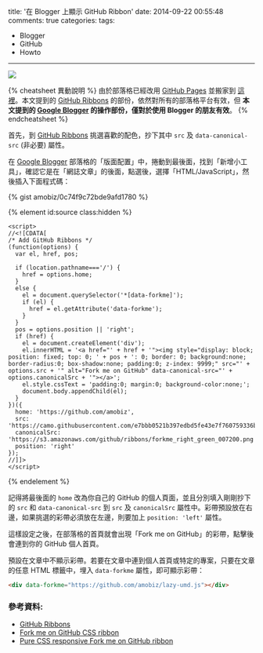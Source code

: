 title: '在 Blogger 上顯示 GitHub Ribbon'
date: 2014-09-22 00:55:48
comments: true
categories: 
tags:
  - Blogger
  - GitHub
  - Howto
---
[
  ![](https://unsplash.imgix.net/3/alejandroescamilla-tenedores.jpg?q=75&fm=jpg&auto=format&s=927ccb71c1941511657cd27823e96129)
](https://unsplash.com/)

{% cheatsheet 異動說明 %}
由於部落格已經改用 [GitHub Pages](https://pages.github.com/) 並搬家到 [這裡](/)。本文提到的 [GitHub Ribbons](https://github.com/blog/273-github-ribbons) 的部份，依然對所有的部落格平台有效，但 __本文提到的 [Google Blogger](http://www.blogger.com/) 的操作部份，僅對於使用 Blogger 的朋友有效__。
{% endcheatsheet %}

首先，到 [GitHub Ribbons] 挑選喜歡的配色，抄下其中 `src` 及 `data-canonical-src` (非必要) 屬性。

在 [Google Blogger][Blogger] 部落格的「版面配置」中，捲動到最後面，找到「新增小工具」，確認它是在「網誌文章」的後面，點選後，選擇「HTML/JavaScript」，然後插入下面程式碼：

<!-- more -->
<!-- forkme https://gist.github.com/amobiz/0c74f9c72bde9afd1780 -->

<!-- github.ribbon -->
<!-- gist inno-v/7b440e836f879e7348a0 -->
{% gist amobiz/0c74f9c72bde9afd1780 %}

{% element id:source class:hidden %}
```
<script>
//<![CDATA[
/* Add GitHub Ribbons */
(function(options) {
  var el, href, pos;

  if (location.pathname==='/') {
    href = options.home;
  }
  else {
    el = document.querySelector('*[data-forkme]');
    if (el) {
      href = el.getAttribute('data-forkme');
    }
  }
  pos = options.position || 'right';
  if (href) {
    el = document.createElement('div');
    el.innerHTML = '<a href="' + href + '"><img style="display: block; position: fixed; top: 0; ' + pos + ': 0; border: 0; background:none; border-radius:0; box-shadow:none; padding:0; z-index: 9999;" src="' + options.src + '" alt="Fork me on GitHub" data-canonical-src="' + options.canonicalSrc + '"></a>';
    el.style.cssText = 'padding:0; margin:0; background-color:none;';
    document.body.appendChild(el);
  }
})({
  home: 'https://github.com/amobiz',
  src: 'https://camo.githubusercontent.com/e7bbb0521b397edbd5fe43e7f760759336b5e05f/68747470733a2f2f73332e616d617a6f6e6177732e636f6d2f6769746875622f726962626f6e732f666f726b6d655f72696768745f677265656e5f3030373230302e706e67',
  canonicalSrc: 'https://s3.amazonaws.com/github/ribbons/forkme_right_green_007200.png',
  position: 'right'
});
//]]>
</script>
```
{% endelement %}

記得將最後面的 `home` 改為你自己的 GitHub 的個人頁面，並且分別填入剛剛抄下的 `src` 和 `data-canonical-src` 到 `src` 及 `canonicalSrc` 屬性中。彩帶預設放在右邊，如果挑選的彩帶必須放在左邊，則要加上 `position: 'left'` 屬性。

這樣設定之後，在部落格的首頁就會出現「Fork me on GitHub」的彩帶，點擊後會連到你的 GitHub 個人首頁。

預設在文章中不顯示彩帶。若要在文章中連到個人首頁或特定的專案，只要在文章的任意 HTML 標籤中，埋入 `data-forkme` 屬性，即可顯示彩帶：

``` html
<div data-forkme="https://github.com/amobiz/lazy-umd.js"></div>
```

### 參考資料:

* [GitHub Ribbons]
* [Fork me on GitHub CSS ribbon][github-fork-ribbon-css]
* [Pure CSS responsive Fork me on GitHub ribbon][css-fork-on-github-ribbon] 

<!-- cross references -->


<!-- external references -->

[Blogger]: http://www.blogger.com/
[GitHub Pages]: https://pages.github.com/
[GitHub Ribbons]: https://github.com/blog/273-github-ribbons
[github-fork-ribbon-css]: https://github.com/simonwhitaker/github-fork-ribbon-css "Fork me on GitHub CSS ribbon"
[css-fork-on-github-ribbon]: https://codepo8.github.io/css-fork-on-github-ribbon/ "Pure CSS responsive Fork me on GitHub ribbon"